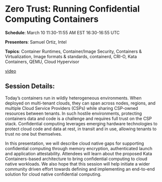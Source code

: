 # Zero Trust: Running Confidential Computing Containers

**Schedule**: March 10 11:30-11:55 AM EST 16:30-16:55 UTC

**Presenters**: Samuel Ortiz, Intel

**Topics**: Container Runtimes, Container/Image Security, Containers & Virtualization, Image formats & standards, containerd, CRI-O, Kata Containers, QEMU, Cloud Hypervisor

[video](https://www.youtube.com/watch?v=o0ScKmPRAeQ)

## Session Details:

Today’s containers run in wildly heterogeneous environments. When deployed on multi-tenant clouds, they can span across nodes, regions, and multiple Cloud Service Providers (CSPs) while sharing CSP-owned resources between tenants. In such hostile environments, protecting containers data and code is a challenge and requires full trust on the CSP stack. Confidential computing leverages emerging hardware technologies to protect cloud code and data at rest, in transit and in use, allowing tenants to trust no one but themselves.

In this presentation, we will describe cloud native gaps for supporting confidential computing through memory encryption, authenticated launch and application attestability.  Attendees will learn about the proposed Kata Containers-based architecture to bring confidential computing to cloud native workloads. We also hope that this session will help initiate a wider community driven effort towards defining and implementing an end-to-end solution for cloud native confidential computing.
